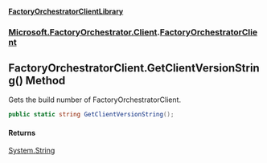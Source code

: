 #### [FactoryOrchestratorClientLibrary](./FactoryOrchestratorClientLibrary.md 'FactoryOrchestratorClientLibrary')
### [Microsoft.FactoryOrchestrator.Client](./Microsoft-FactoryOrchestrator-Client.md 'Microsoft.FactoryOrchestrator.Client').[FactoryOrchestratorClient](./Microsoft-FactoryOrchestrator-Client-FactoryOrchestratorClient.md 'Microsoft.FactoryOrchestrator.Client.FactoryOrchestratorClient')
## FactoryOrchestratorClient.GetClientVersionString() Method
Gets the build number of FactoryOrchestratorClient.  
```csharp
public static string GetClientVersionString();
```
#### Returns
[System.String](https://docs.microsoft.com/en-us/dotnet/api/System.String 'System.String')  
  
